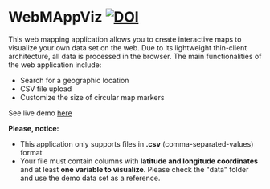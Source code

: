 # WebMAppViz [![DOI](https://zenodo.org/badge/799268548.svg)](https://zenodo.org/doi/10.5281/zenodo.11179803)

This web mapping application allows you to create interactive maps to visualize your own data set on the web. Due to its lightweight thin-client architecture, all data is processed in the browser.
The main functionalities of the web application include:
- Search for a geographic location
- CSV file upload
- Customize the size of circular map markers

See live demo [here](https://mairamorenoc.github.io/WebMAppViz/)

**Please, notice:**
- This application only supports files in **.csv** (comma-separated-values) format
- Your file must contain columns with **latitude and longitude coordinates** and at least **one variable to visualize**. Please check the "data" folder and use the demo data set as a reference.
